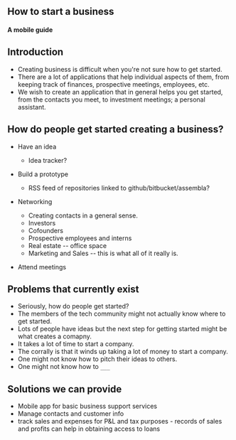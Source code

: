 How to start a business
-----------------------

#### A mobile guide

## Introduction

* Creating business is difficult when you're not sure how to get started.
* There are a lot of applications that help individual aspects of them, from
  keeping track of finances, prospective meetings, employees, etc.
* We wish to create an application that in general helps you get started, from
  the contacts you meet, to investment meetings; a personal assistant.

## How do people get started creating a business?

* Have an idea
	* Idea tracker?
* Build a prototype
	* RSS feed of repositories linked to github/bitbucket/assembla?
* Networking
	* Creating contacts in a general sense.
	* Investors
	* Cofounders
	* Prospective employees and interns
	* Real estate -- office space
	* Marketing and Sales -- this is what all of it really is.

* Attend meetings


## Problems that currently exist

* Seriously, how do people get started?
* The members of the tech community might not actually know where to get
  started.
* Lots of people have ideas but the next step for getting started might be what
  creates a comapny.
* It takes a lot of time to start a company.
* The corrally is that it winds up taking a lot of money to start a company.
* One might not know how to pitch their ideas to others.
* One might not know how to `___`

## Solutions we can provide
* Mobile app for basic business support services
* Manage contacts and customer info 
* track sales and expenses for P&L and tax purposes - records of sales and profits can help in obtaining access to loans


